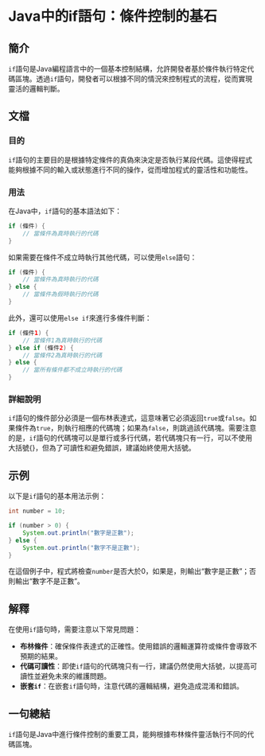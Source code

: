 <!--
Meta Description: # Java中的if語句：條件控制的基石 ## 簡介 `if`語句是Java編程語言中的一個基本控制結構，允許開發者基於條件執行特定代碼區塊。透過`if`語句，開發者可以根據不同的情況來控制程式的流程，從而實現靈活的邏輯判斷。 ## 文檔 ### 目的 `if`語句的主要目的是根據特定條件的真偽來決...
Meta Keywords: else, java, number, 當條件為真時執行的代碼, true
-->

# Java中的if語句：條件控制的基石

## 簡介
`if`語句是Java編程語言中的一個基本控制結構，允許開發者基於條件執行特定代碼區塊。透過`if`語句，開發者可以根據不同的情況來控制程式的流程，從而實現靈活的邏輯判斷。

## 文檔
### 目的
`if`語句的主要目的是根據特定條件的真偽來決定是否執行某段代碼。這使得程式能夠根據不同的輸入或狀態進行不同的操作，從而增加程式的靈活性和功能性。

### 用法
在Java中，`if`語句的基本語法如下：

```java
if (條件) {
    // 當條件為真時執行的代碼
}
```

如果需要在條件不成立時執行其他代碼，可以使用`else`語句：

```java
if (條件) {
    // 當條件為真時執行的代碼
} else {
    // 當條件為假時執行的代碼
}
```

此外，還可以使用`else if`來進行多條件判斷：

```java
if (條件1) {
    // 當條件1為真時執行的代碼
} else if (條件2) {
    // 當條件2為真時執行的代碼
} else {
    // 當所有條件都不成立時執行的代碼
}
```

### 詳細說明
`if`語句的條件部分必須是一個布林表達式，這意味著它必須返回`true`或`false`。如果條件為`true`，則執行相應的代碼塊；如果為`false`，則跳過該代碼塊。需要注意的是，`if`語句的代碼塊可以是單行或多行代碼，若代碼塊只有一行，可以不使用大括號{}，但為了可讀性和避免錯誤，建議始終使用大括號。

## 示例
以下是`if`語句的基本用法示例：

```java
int number = 10;

if (number > 0) {
    System.out.println("數字是正數");
} else {
    System.out.println("數字不是正數");
}
```

在這個例子中，程式將檢查`number`是否大於0，如果是，則輸出“數字是正數”；否則輸出“數字不是正數”。

## 解釋
在使用`if`語句時，需要注意以下常見問題：
- **布林條件**：確保條件表達式的正確性。使用錯誤的邏輯運算符或條件會導致不預期的結果。
- **代碼可讀性**：即使`if`語句的代碼塊只有一行，建議仍然使用大括號，以提高可讀性並避免未來的維護問題。
- **嵌套`if`**：在嵌套`if`語句時，注意代碼的邏輯結構，避免造成混淆和錯誤。

## 一句總結
`if`語句是Java中進行條件控制的重要工具，能夠根據布林條件靈活執行不同的代碼區塊。